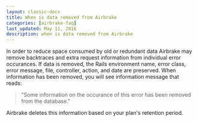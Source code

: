 ```yaml
---
layout: classic-docs
title: When is data removed from Airbrake
categories: [airbrake-faq]
last_updated: May 11, 2016
description: when is data removed from Airbrake
---
```


In order to reduce space consumed by old or redundant data Airbrake may remove
backtraces and extra request information from individual error occurances. If
data is removed, the Rails environment name, error class, error message, file,
controller, action, and date are preserved.  When information has been removed,
you will see information message that reads:

> "Some information on the occurance of this error has been removed from the
database."

Airbrake deletes this information based on your plan's retention period.
